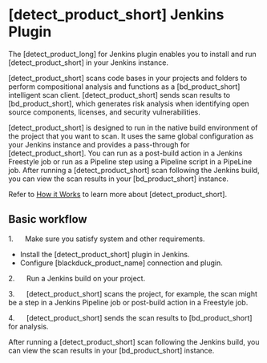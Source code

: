 # [detect_product_short] Jenkins Plugin

The [detect_product_long] for Jenkins plugin enables you to install and run [detect_product_short] in your Jenkins instance. 

[detect_product_short] scans code bases in your projects and folders to perform compositional analysis and functions as a [bd_product_short] intelligent scan client. [detect_product_short] sends scan results to [bd_product_short], which generates risk analysis when identifying open source components, licenses, and security vulnerabilities.

[detect_product_short] is designed to run in the native build environment of the project that you want to scan. It uses the same global configuration as your Jenkins instance and provides a pass-through for [detect_product_short]. You can run as a post-build action in a Jenkins Freestyle job or run as a Pipeline step using a Pipeline script in a PipeLine job.
After running a [detect_product_short] scan following the Jenkins build, you can view the scan results in your [bd_product_short] instance.

Refer to [How it Works](../../gettingstarted/howitworks.md) to learn more about [detect_product_short].

## Basic workflow
1.      Make sure you satisfy system and other requirements.
*   Install the [detect_product_short] plugin in Jenkins.
*   Configure [blackduck_product_name] connection and plugin.

2.      Run a Jenkins build on your project.

3.      [detect_product_short] scans the project, for example, the scan might be a step in a Jenkins Pipeline job or post-build action in a Freestyle job.

4.      [detect_product_short] sends the scan results to [bd_product_short] for analysis.

After running a [detect_product_short] scan following the Jenkins build, you can view the scan results in your [bd_product_short] instance.
